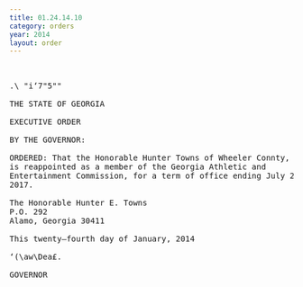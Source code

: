 ```yaml
---
title: 01.24.14.10
category: orders
year: 2014
layout: order
---
```


<pre>  

.\ "i‘7"5""

THE STATE OF GEORGIA

EXECUTIVE ORDER

BY THE GOVERNOR:

ORDERED: That the Honorable Hunter Towns of Wheeler Connty, Georgia,
is reappointed as a member of the Georgia Athletic and
Entertainment Commission, for a term of office ending July 20,
2017.

The Honorable Hunter E. Towns
P.O. 292
Alamo, Georgia 30411

This twenty—fourth day of January, 2014

‘(\aw\Dea£.

GOVERNOR

</pre>
